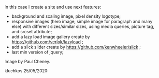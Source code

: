 In this case I create a site and use next features:
- background and scaling image, pixel density logotype;
- responsive images (hero image, simple image for paragraph and many else) with different sizes/similar sizes, using media queries, 
picture tag, and srcset attribute;
- add a lazy load image gallery create by https://github.com/verlok/lazyload ;
- add a slick slider create by https://github.com/kenwheeler/slick ;
- last min version of jquery;


Image by Paul Cheney.


kluchkos 25/05/2020


